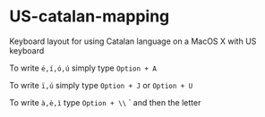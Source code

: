 # US-catalan-mapping
Keyboard layout for using Catalan language on a MacOS X with US keyboard

To write `é,í,ó,ú` simply type `Option + A`

To write `ï,ú` simply type `Option + J` or `Option + U`

To write `à,è,ì` type `Option + \\` ` and then the letter 
